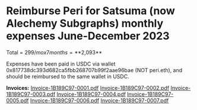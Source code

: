 # Reimburse Peri for Satsuma (now Alechemy Subgraphs) monthly expenses June-December 2023

Total = $299/mo x 7 months = **$2,093**

Expenses have been paid in USDC via wallet 0x817738dc393d682ca5fbb268707b99f2aae96bae (NOT peri.eth), and should be reimbursed to the same wallet in USDC.

**Invoices:**
[Invoice-1B189C97-0001.pdf](https://github.com/peeldao/proposals/files/13641943/Invoice-1B189C97-0001.pdf)
[Invoice-1B189C97-0002.pdf](https://github.com/peeldao/proposals/files/13641944/Invoice-1B189C97-0002.pdf)
[Invoice-1B189C97-0003.pdf](https://github.com/peeldao/proposals/files/13641947/Invoice-1B189C97-0003.pdf)
[Invoice-1B189C97-0004.pdf](https://github.com/peeldao/proposals/files/13641949/Invoice-1B189C97-0004.pdf)
[Invoice-1B189C97-0005.pdf](https://github.com/peeldao/proposals/files/13641951/Invoice-1B189C97-0005.pdf)
[Invoice-1B189C97-0006.pdf](https://github.com/peeldao/proposals/files/13641953/Invoice-1B189C97-0006.pdf)
[Invoice-1B189C97-0007.pdf](https://github.com/peeldao/proposals/files/13641955/Invoice-1B189C97-0007.pdf)
